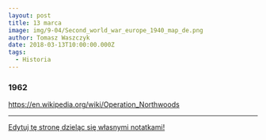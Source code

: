 ```yaml
---
layout: post
title: 13 marca
image: img/9-04/Second_world_war_europe_1940_map_de.png
author: Tomasz Waszczyk
date: 2018-03-13T10:00:00.000Z
tags:
  - Historia
---
```


### 1962

https://en.wikipedia.org/wiki/Operation_Northwoods

---

<a href="https://github.com/TomaszWaszczyk/historia.waszczyk.com/edit/master/src/content/march-13.md" target="_blank">Edytuj tę stronę dzieląc się własnymi notatkami!</a>
